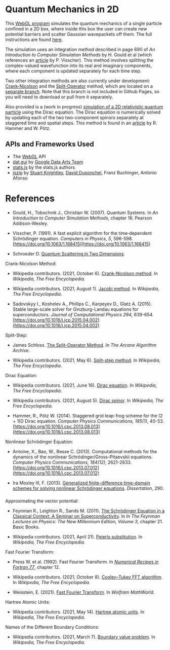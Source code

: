 # Quantum Mechanics in 2D
This [WebGL program](https://marl0ny.github.io/QM-Simulator-2D/index.html) simulates the quantum mechanics of a single particle confined in a 2D box, where inside this box the user can create new potential barriers and scatter Gaussian wavepackets off them. The full instructions are found [here](https://github.com/marl0ny/QM-Simulator-2D/blob/main/INSTRUCTIONS.md).

The simulation uses an integration method described in page 690 of <em>An Introduction to Computer Simulation Methods</em> by H. Gould et al (which references an [article](https://aip.scitation.org/doi/pdf/10.1063/1.168415) by P. Visscher). This method involves splitting the complex-valued wavefunction into its real and imaginary components, where each component is updated separately for each time step.

Two other integration methods are also currently under development: [Crank-Nicolson](https://en.wikipedia.org/wiki/Crank%E2%80%93Nicolson_method) and the [Split-Operator](https://www.algorithm-archive.org/contents/split-operator_method/split-operator_method.html) method, which are located on a [separate branch](https://github.com/marl0ny/QM-Simulator-2D/tree/new-integration-methods). Note that this branch is not included in Github Pages, so you will need to download or pull from it separately. 

Also provided is a (work in progress) [simulation of a 2D relativistic quantum particle](https://marl0ny.github.io/QM-Simulator-2D/rel-qm.html) using the Dirac equation. The Dirac equation is numerically solved by updating each of the two two-component spinors separately at staggered time and spatial steps. This method is found in an [article](https://arxiv.org/abs/1306.5895) by R. Hammer and W. Pötz.

## APIs and Frameworks Used
- The [WebGL](https://www.khronos.org/webgl/) API
- [dat.gui](https://github.com/dataarts/dat.gui) by [Google Data Arts Team](https://github.com/dataarts)
- [stats.js](https://github.com/mrdoob/stats.js/) by the stats.js authors
- [jszip](https://stuk.github.io/jszip/) by [Stuart Knightley](https://github.com/Stuk), [David Duponchel](https://github.com/dduponchel), Franz Buchinger, António Afonso

# References
 - Gould, H., Tobochnik J., Christian W. (2007). Quantum Systems.
 In <em>An Introduction to Computer Simulation Methods</em>, 
chapter 16. Pearson Addison-Wesley.

 - Visscher, P. (1991). A fast explicit algorithm for the time‐dependent Schrödinger equation. <em>Computers in Physics, 5</em>, 596-598. [https://doi.org/10.1063/1.168415](https://doi.org/10.1063/1.168415)
 
 - Schroeder D. [Quantum Scattering in Two Dimensions](https://physics.weber.edu/schroeder/software/QuantumScattering2D.html).

 Crank-Nicolson Method:

- Wikipedia contributors. (2021, October 6). [Crank-Nicolson method](https://en.wikipedia.org/wiki/Crank%E2%80%93Nicolson_method). In <em>Wikipedia, The Free Encyclopedia</em>.

- Wikipedia contributors. (2021, August 1). [Jacobi method](https://en.wikipedia.org/wiki/Jacobi_method). In <em>Wikipedia, The Free Encyclopedia</em>.

- Sadovskyy I., Koshelev A., Phillips C., Karpeyev D., Glatz A. (2015). Stable large-scale solver for Ginzburg-Landau equations for superconductors. <em>Journal of Computational Physics 294</em>, 639-654. [https://doi.org/10.1016/j.jcp.2015.04.002](https://doi.org/10.1016/j.jcp.2015.04.002)

Split-Step:

- James Schloss. [The Split-Operator Method](https://www.algorithm-archive.org/contents/split-operator_method/split-operator_method.html). In <em>The Arcane Algorithm Archive</em>.

- Wikipedia contributors. (2021, May 6). [Split-step method](https://en.wikipedia.org/wiki/Split-step_method). In <em>Wikipedia, The Free Encyclopedia</em>.

 Dirac Equation:

 - Wikipedia contributors. (2021, June 16). [Dirac equation](https://en.wikipedia.org/wiki/Dirac_equation). In <em>Wikipedia, The Free Encyclopedia</em>.

 - Wikipedia contributors. (2021, August 5). [Dirac spinor](https://en.wikipedia.org/wiki/Dirac_spinor). In <em>Wikipedia, The Free Encyclopedia</em>.

 - Hammer, R., Pötz W. (2014). Staggered grid leap-frog scheme for the (2 + 1)D Dirac equation. <em>Computer Physics Communications, 185(1)</em>, 40-53. [https://doi.org/10.1016/j.cpc.2013.08.013](https://doi.org/10.1016/j.cpc.2013.08.013)

 Nonlinear Schrödinger Equation:

 - Antoine, X., Bao, W., Besse C. (2013). Computational methods for the dynamics of the nonlinear Schrödinger/Gross–Pitaevskii equations. <em>Computer Physics Communications, 184(12)</em>, 2621-2633. [https://doi.org/10.1016/j.cpc.2013.07.012](https://doi.org/10.1016/j.cpc.2013.07.012)

- Ira Moxley III, F. (2013). [Generalized finite-difference time-domain schemes for solving nonlinear Schrödinger equations](https://digitalcommons.latech.edu/cgi/viewcontent.cgi?article=1284&context=dissertations). <em>Dissertation</em>, 290. 

 ###

Approximating the vector potential:

- Feynman R., Leighton R., Sands M. (2011). [The Schrödinger Equation in a Classical Context: A Seminar on Superconductivity](https://www.feynmanlectures.caltech.edu/III_21.html). In <em>In The Feynman Lectures on Physics: The New Millennium Edition, Volume 3</em>, chapter 21. Basic Books.

- Wikipedia contributors. (2021, April 21). [Peierls substitution](https://en.wikipedia.org/wiki/Peierls_substitution). In <em>Wikipedia, The Free Encyclopedia</em>.

Fast Fourier Transform:

- Press W. et al. (1992). Fast Fourier Transform.
In <em>[Numerical Recipes in Fortran 77](https://websites.pmc.ucsc.edu/~fnimmo/eart290c_17/NumericalRecipesinF77.pdf)</em>, chapter 12.

- Wikipedia contributors. (2021, October 8). [Cooley–Tukey FFT algorithm](https://en.wikipedia.org/wiki/Cooley%E2%80%93Tukey_FFT_algorithm). In <em>Wikipedia, The Free Encyclopedia</em>.

- Weisstein, E. (2021). [Fast Fourier Transform](https://mathworld.wolfram.com/FastFourierTransform.html). In <em>Wolfram MathWorld</em>.

Hartree Atomic Units:

 - Wikipedia contributors. (2021, May 14). [Hartree atomic units](https://en.wikipedia.org/wiki/Hartree_atomic_units). In <em>Wikipedia, The Free Encyclopedia</em>.

 Names of the Different Boundary Conditions:
 - Wikipedia contributors. (2021, March 7). [Boundary value problem](https://en.wikipedia.org/wiki/Boundary_value_problem). In <em>Wikipedia, The Free Encyclopedia</em>.

